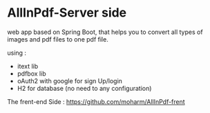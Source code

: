# AllInPdf-Server side
web app based on Spring Boot, that helps you to convert all types of images and pdf files to one pdf file.

using :
- itext lib
- pdfbox lib
- oAuth2 with google for sign Up/login
- H2 for database (no need to any configuration)

The frent-end Side : https://github.com/moharm/AllInPdf-frent
